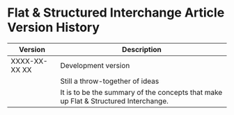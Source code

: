 ﻿Flat & Structured Interchange Article Version History
=====================================================

| Version       | Description                                                                         |
|---------------|-------------------------------------------------------------------------------------|
| XXXX-XX-XX XX | Development version                                                                 |
|               | Still a throw-together of ideas                                                     |
|               | It is to be the summary of the concepts that make up Flat & Structured Interchange. |
